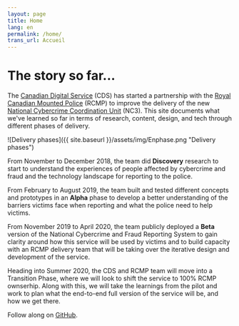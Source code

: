 ```yaml
---
layout: page
title: Home
lang: en
permalink: /home/
trans_url: Accueil
---
```

# The story so far...

The [Canadian Digital Service](https://digital.canada.ca) (CDS) has started a partnership with the [Royal Canadian Mounted Police](http://www.rcmp.gc.ca/) (RCMP) to improve the delivery of the new [National Cybercrime Coordination Unit](http://www.rcmp.gc.ca/en/the-national-cybercrime-coordination-unit-nc3) (NC3). This site documents what we've learned so far in terms of research, content, design, and tech through different phases of delivery.

![Delivery phases]({{ site.baseurl }}/assets/img/Enphase.png "Delivery phases")

From November to December 2018, the team did **Discovery** research to start to understand the experiences of people affected by cybercrime and fraud and the technology landscape for reporting to the police.

From February to August 2019, the team built and tested different concepts and prototypes in an **Alpha** phase to develop a better understanding of the barriers victims face when reporting and what the police need to help victims.

From November 2019 to April 2020, the team publicly deployed a **Beta** version of the National Cybercrime and Fraud Reporting System to gain clarity around how this service will be used by victims and to build capacity with an RCMP delivery team that will be taking over the iterative design and development of the service.

Heading into Summer 2020, the CDS and RCMP team will move into a Transition Phase, where we will look to shift the service to 100% RCMP ownserhip. Along with this, we will take the learnings from the pilot and work to plan what the end-to-end full version of the service will be, and how we get there. 

Follow along on [GitHub](https://github.com/cds-snc/report-a-cybercrime).